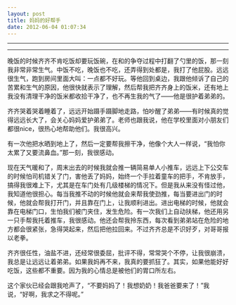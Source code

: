```yaml
---
layout: post
title: 妈妈的好帮手
date: 2012-06-04 01:07:34
---
```


<meta http-equiv='Content-Type' content='text/html; charset=utf-8' />

---

---

晚饭的时候齐齐不肯吃饭却要玩饭碗，在和的争夺过程中打翻了勺里的饭，那一刻我非常非常生气。中饭不吃，晚饭也不吃，还弄得到处都是，我打了他屁股。远远很生气，跑到房间里面大叫：一点都不好玩。等他回到桌边，我跟他倾诉了自己的苦累和生气的原因，他很快就表示了理解，然后帮我把齐齐身上的饭米，还有地上我没有清理干净的饭米都收拾干净了，也不再生我的气了——他是很护着弟弟的。


齐齐哭着哭着睡着了，远远开始蹑手蹑脚地走路，怕吵醒了弟弟——有时候真的觉得远远长大了，会关心妈妈爱护弟弟了。老师也跟我说，他在学校里面对小朋友们都很nice，很热心地帮助他们。我很高兴。

有一次他把水晒到地上了，然后一定要帮我擦干净，他像个大人一样说，“我怕你太累了又要流鼻血。”那一刻，我很感动。


现在天气暖和了，周末出去的时候我就会推一辆简易单人小推车，远远上下公交车的时候怕司机错关了门，害他丢了妈妈，始终一个手拉着童车的把手，不肯放手，搞得我很难上下，尤其是在车门处有几级楼梯的情况下。但是我从来没有怪过他，我知道他很担心。每当我推不动的时候他就会来帮我使劲推，每当要进出门的时候，他就会帮我打开门，并且靠在门上，让我顺利进出。进出电梯的时候，他就会靠在电梯门口，生怕我们被门夹住，发生危险。有一次我们上自动扶梯，他还用另一只手帮我托着推车，我很感动。他还会帮我拎东西，每次看到弟弟站在危险的地方都会很紧张，急得哭起来，然后把他拉回来。不过齐齐总是不识好歹，对哥哥报以老拳。


齐齐很任性，油盐不进，还经常很委屈，批评不得，常常哭个不停，让我很崩溃，我总是让远远让着弟弟。如果我妈再不来，我真的要抓狂了。其实，如果他能好好吃饭，这些都不重要。因为我的心情总是被他们的胃口所左右。

这个家伙已经会跟我呛声了，“不要妈妈了！我想奶奶！我爸爸要来了！”我说，“好啊，我求之不得呢。”


